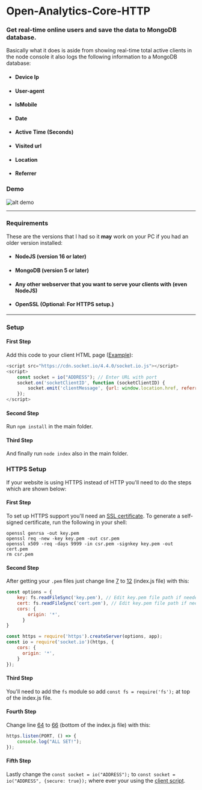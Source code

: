 # Open-Analytics-Core-HTTP
### Get real-time online users and save the data to MongoDB database.

Basically what it does is aside from showing real-time total active clients in the node console it also logs the following information to a MongoDB database:
- #### Device Ip
- #### User-agent
- #### IsMobile
- #### Date
- #### Active Time (Seconds)
- #### Visited url
- #### Location
- #### Referrer

### Demo

![alt demo](https://i.imgur.com/0kLzHWj.png)

------------
### Requirements
These are the versions that I had so it **may** work on your PC if you had an older version installed:
- #### NodeJS (version 16 or later)
- #### MongoDB (version 5 or later)
- #### Any other webserver that you want to serve your clients with (even NodeJS)
- #### OpenSSL (Optional: For HTTPS setup.)

------------
### Setup

#### First Step
Add this code to your client HTML page ([Example](clientExample.html "Example")):

```javascript
<script src="https://cdn.socket.io/4.4.0/socket.io.js"></script>
<script>
    const socket = io("ADDRESS"); // Enter URL with port
    socket.on('socketClientID', function (socketClientID) {
        socket.emit('clientMessage', {url: window.location.href, referrer: document.referrer}); // Send url and referrer as an object
    });
</script>
```

#### Second Step
Run `npm install` in the main folder.
#### Third Step
And finally run `node index` also in the main folder.

### HTTPS Setup
If your website is using HTTPS instead of HTTP you'll need to do the steps which are shown below:
#### First Step
To set up HTTPS support you'll need an [SSL certificate](https://nodejs.org/en/knowledge/HTTP/servers/how-to-create-a-HTTPS-server/ "SSL certificate").
To generate a self-signed certificate, run the following in your shell:

    openssl genrsa -out key.pem
    openssl req -new -key key.pem -out csr.pem
    openssl x509 -req -days 9999 -in csr.pem -signkey key.pem -out cert.pem
    rm csr.pem
    
#### Second Step
After getting your `.pem` files just change line [7](https://github.com/Daniel31x13/Open-Analytics-Core-HTTP/blob/065d420066aa10d0787165f56f7d05d3b4ccc7d9/index.js#L7) to [12](https://github.com/Daniel31x13/Open-Analytics-Core-HTTP/blob/065d420066aa10d0787165f56f7d05d3b4ccc7d9/index.js#L12) (index.js file) with this: 

```javascript
const options = {
    key: fs.readFileSync('key.pem'), // Edit key.pem file path if needed (Default: Main folder)
    cert: fs.readFileSync('cert.pem'), // Edit key.pem file path if needed (Default: Main folder)
    cors: {
        origin: '*',
      }
}

const https = require('https').createServer(options, app);
const io = require('socket.io')(https, {
    cors: {
      origin: '*',
    }
});
```
#### Third Step
You'll need to add the `fs` module so add `const fs = require('fs');` at top of the index.js file.

#### Fourth Step
Change line [64](https://github.com/Daniel31x13/Open-Analytics-Core-HTTP/blob/065d420066aa10d0787165f56f7d05d3b4ccc7d9/index.js#L64) to [66](https://github.com/Daniel31x13/Open-Analytics-Core-HTTP/blob/065d420066aa10d0787165f56f7d05d3b4ccc7d9/index.js#L66) (bottom of the index.js file) with this:

```javascript
https.listen(PORT, () => {
    console.log("ALL SET!");
});
```

#### Fifth Step
Lastly change the `const socket = io("ADDRESS");` to `const socket = io("ADDRESS", {secure: true});` where ever your using the [client script](clientExample.html "client script").
